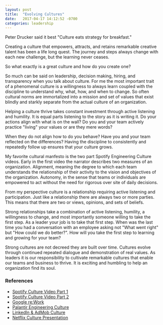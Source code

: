 ```yaml
---
layout: post
title:  "Evolving Cultures"
date:   2017-04-17 14:12:52 -0700
categories: leadership
---
```

Peter Drucker said it best "Culture eats strategy for breakfast."


Creating a culture that empowers, attracts, and retains remarkable creative talent has been a life long quest. The journey and steps always change with each new challenge, but the learning never ceases.  

So what exactly is a great culture and how do you create one?

So much can be said on leadership, decision making, hiring, and transparency when you talk about culture. For me the most important trait of a phenomenal culture is a willingness to always learn coupled with the discipline to understand why, what, how, and when to change. So often cultural norms are immortalized into a mission and set of values that exist blindly and starkly separate from the actual culture of an organization.

Helping a culture thrive takes constant investment through active listening and humility. It is equal parts listening to the story as it is writing it. Do your actions align with what is on the wall? Do you and your team actively practice "living" your values or are they mere words? 

When they do not align how to do you behave? Have you and your team reflected on the differences? Having the discipline to consistently and repeatedly follow up ensures that your culture grows.

My favorite cultural manfesto is the two part Spotify Engineering Culture videos. Early in the first video the narrator describes two measures of an organization. Alignment, meaning the degree to which each team understands the relationship of their activity to the vision and objectives of the organization. Autonomy, in the sense that teams or individuals are empowered to act without the need for rigorous over site of daily decisions.

From my perspective culture is a relationship requiring active listening and participation. Just like a relationship there are always two or more parties. This means that there are two or views, opinions, and sets of beliefs.  

Strong relationships take a combination of active listening, humility, a willingness to change, and most importantly someone willing to take the first step. As a leader your job is to take that first step. When was the last time you had a conversation with an employee asking not "What went right" but "How could we do better?". How will you take the first step to learning and growing for your team?

Strong cultures are not decreed they are built over time. Cultures evolve through continued repeated dialogue and demonstration of real values. As leaders it is our responsibility to cultivate remarkable cultures that enable our teams and business to thrive. It is exciting and humbling to help an organization find its soul.



### References
* [Spotify Culture Video Part 1](https://labs.spotify.com/2014/03/27/spotify-engineering-culture-part-1/)
* [Spotify Culture Video Part 2](https://labs.spotify.com/2014/09/20/spotify-engineering-culture-part-2/)
* [Google re:Work]()
* [Palantir Engineering Culture](https://www.palantir.com/engineering-culture/)
* [LinkedIn & AdMob Culture](http://firstround.com/review/how-i-structured-engineering-teams-at-linkedin-and-admob-for-success/)
* [Netflix Culture Presentation]()



